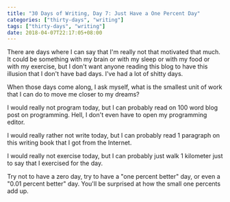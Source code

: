 ```yaml
---
title: "30 Days of Writing, Day 7: Just Have a One Percent Day"
categories: ["thirty-days", "writing"]
tags: ["thirty-days", "writing"]
date: 2018-04-07T22:17:05+08:00
---
```


There are days where I can say that I'm really not that motivated that much. It could be something with my brain or with my sleep or with my food or with my exercise, but I don't want anyone reading this blog to have this illusion that I don't have bad days. I've had a lot of shitty days.

When those days come along, I ask myself, what is the smallest unit of work that I can do to move me closer to my dreams?

I would really not program today, but I can probably read on 100 word blog post on programming. Hell, I don't even have to open my programming editor.

I would really rather not write today, but I can probably read 1 paragraph on this writing book that I got from the Internet.

I would really not exercise today, but I can probably just walk 1 kilometer just to say that I exercised for the day.

Try not to have a zero day, try to have a "one percent better" day, or even a "0.01 percent better" day. You'll be surprised at how the small one percents add up.
